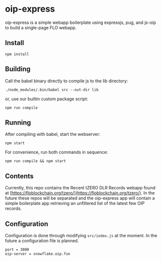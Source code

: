 # oip-express

oip-express is a simple webapp boilerplate using expressjs, pug, and js-oip to build a single-page FLO webapp.

## Install
```
npm install
```

## Building
Call the babel binary directly to compile js to the lib directory:
```
./node_modules/.bin/babel src --out-dir lib
```
or, use our builtin custom package script:
```
npm run compile
```

## Running
After compiling with babel, start the webserver:
```
npm start
```

For convenience, run both commands in sequence:
```
npm run compile && npm start
```

## Contents
Currently, this repo contains the Recent tZERO DLR Records webapp found at [https://floblockchain.org/tzero/](https://floblockchain.org/tzero/). 
In the future these repos will be separated and the oip-express app will contain a simple boilerplate app retrieving an unfiltered list of the latest few OIP records.

## Configuration
Configuration is done through modifying `src/index.js` at the moment. In the future a configuration file is planned. 
```
port = 3000
oip-server = snowflake.oip.fun
```
